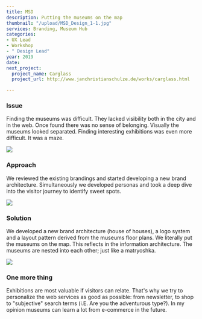 ```yaml
---
title: MSD
description: Putting the museums on the map
thumbnail: "/upload/MSD_Design_1-1.jpg"
services: Branding, Museum Hub
categories:
- UX Lead
- Workshop
- " Design Lead"
year: 2019
date: 
next_project:
  project_name: Carglass
  project_url: http://www.janchristianschulze.de/works/carglass.html

---
```

### **Issue**

Finding the museums was difficult. They lacked visibility both in the city and in the web. Once found there was no sense of belonging. Visually the museums looked separated. Finding interesting exhibitions was even more difficult. It was a maze.

![](/upload/MSD_Design_2-1.jpg)

### **Approach**

We reviewed the existing brandings and started developing a new brand architecture. Simultaneously we developed personas and took a deep dive into the visitor journey to identify sweet spots.

![](/upload/MSD_Design_3-1.jpg)

### **Solution**

We developed a new brand architecture (house of houses), a logo system and a layout pattern derived from the museums floor plans. We literally put the museums on the map. This reflects in the information architecture. The museums are nested into each other; just like a matryoshka.

![](/upload/MSD_Design_4.jpg)

### **One more thing**

Exhibitions are most valuable if visitors can relate. That's why we try to personalize the web services as good as possible: from newsletter, to shop to "subjective" search terms (i.E. Are you the adventurous type?). In my opinion museums can learn a lot from e-commerce in the future.